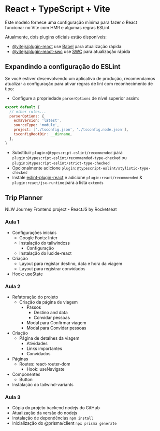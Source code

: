 # React + TypeScript + Vite

Este modelo fornece uma configuração mínima para fazer o React funcionar no Vite com HMR e algumas regras ESLint.

Atualmente, dois plugins oficiais estão disponíveis:

- [@vitejs/plugin-react](https://github.com/vitejs/vite-plugin-react/blob/main/packages/plugin-react/README.md) use [Babel](https://babeljs.io/) para atualização rápida
- [@vitejs/plugin-react-swc](https://github.com/vitejs/vite-plugin-react-swc) use [SWC](https://swc.rs/) para atualização rápida

## Expandindo a configuração do ESLint

Se você estiver desenvolvendo um aplicativo de produção, recomendamos atualizar a configuração para ativar regras de lint com reconhecimento de tipo:

- Configure a propriedade `parserOptions` de nível superior assim:

```js
export default {
  // other rules...
  parserOptions: {
    ecmaVersion: 'latest',
    sourceType: 'module',
    project: ['./tsconfig.json', './tsconfig.node.json'],
    tsconfigRootDir: __dirname,
  },
}
```

- Substituir `plugin:@typescript-eslint/recommended` para `plugin:@typescript-eslint/recommended-type-checked` ou `plugin:@typescript-eslint/strict-type-checked`
- Opcionalmente adicione `plugin:@typescript-eslint/stylistic-type-checked`
- Instale [eslint-plugin-react](https://github.com/jsx-eslint/eslint-plugin-react) e adicione `plugin:react/recommended` & `plugin:react/jsx-runtime` para a lista `extends`

## Trip Planner

NLW Journey Frontend project - ReactJS by Rocketseat

### Aula 1

- Configurações iniciais
  - Google Fonts: Inter
  - Instalação do tailwindcss
    - Configuração
  - Instalação do lucide-react
- Criação
  - Layout para registar destino, data e hora da viagem
  - Layout para registrar convidados
- Hook: useState

### Aula 2

- Refatoração do projeto
  - Criação da página de viagem
    - Passos
      - Destino and data
      - Convidar pessoas
    - Modal para Confirmar viagem
    - Modal para Convidar pessoas
- Criação
  - Página de detalhes da viagem
    - Atividades
    - Links importantes
    - Convidados
- Páginas
  - Routes: react-router-dom
    - Hook: useNavigate
- Componentes
  - Button
- Instalação do tailwind-variants

### Aula 3

- Cópia do projeto backend nodejs do GitHub
- Atualização da versão do nodejs
- Instalação de dependências `npm install`
- Inicialização do @prisma/client `npx prisma generate`
